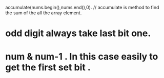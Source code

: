 accumulate(nums.begin(),nums.end(),0). // 
accumulate is method to find the sum of the all the array element.


# odd digit always take last bit one.

# num & num-1 . In this case easily to get the first set bit .

